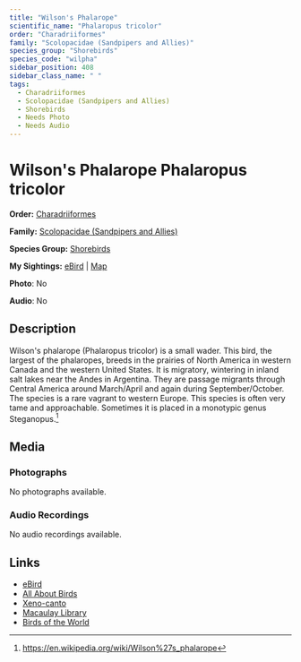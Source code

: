 ```yaml
---
title: "Wilson's Phalarope"
scientific_name: "Phalaropus tricolor"
order: "Charadriiformes"
family: "Scolopacidae (Sandpipers and Allies)"
species_group: "Shorebirds"
species_code: "wilpha"
sidebar_position: 408
sidebar_class_name: " "
tags: 
  - Charadriiformes
  - Scolopacidae (Sandpipers and Allies)
  - Shorebirds
  - Needs Photo
  - Needs Audio
---
```


# Wilson's Phalarope <span className='sci_name'>Phalaropus tricolor</span>

**Order:** [Charadriiformes](/tags/charadriiformes)

**Family:** [Scolopacidae (Sandpipers and Allies)](/tags/scolopacidae-sandpipers-and-allies)

**Species Group:** [Shorebirds](/tags/shorebirds)

**My Sightings:** [eBird](https://ebird.org/lifelist?r=world&time=life&spp=wilpha) | [Map](/map?species_code=wilpha)

**Photo**: No 

**Audio**: No

## Description
Wilson's phalarope (Phalaropus tricolor) is a small wader. This bird, the largest of the phalaropes, breeds in the prairies of North America in western Canada and the western United States. It is migratory, wintering in inland salt lakes near the Andes in Argentina. They are passage migrants through Central America around March/April and again during September/October. The species is a rare vagrant to western Europe.
This species is often very tame and approachable. Sometimes it is placed in a monotypic genus Steganopus.[^1]

[^1]: https://en.wikipedia.org/wiki/Wilson%27s_phalarope

## Media
### Photographs
No photographs available.

### Audio Recordings
No audio recordings available.

## Links
* [eBird](https://ebird.org/species/wilpha) 
* [All About Birds](https://www.allaboutbirds.org/guide/wilpha) 
* [Xeno-canto](https://www.xeno-canto.org/species/phalaropus-tricolor) 
* [Macaulay Library](https://search.macaulaylibrary.org/catalog?taxonCode=wilpha&sort=rating_rank_desc)
* [Birds of the World](https://birdsoftheworld.org/bow/species/wilpha)
